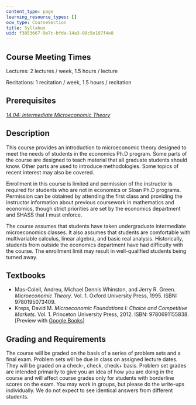 ```yaml
---
content_type: page
learning_resource_types: []
ocw_type: CourseSection
title: Syllabus
uid: f3853667-9e7c-bfda-14a3-08c5e107f4e8
---
```


Course Meeting Times
--------------------

Lectures: 2 lectures / week, 1.5 hours / lecture

Recitations: 1 recitation / week, 1.5 hours / recitation

Prerequisites
-------------

[_14.04: Intermediate Microeconomic Theory_](/courses/14-04-intermediate-microeconomic-theory-fall-2006) 

Description
-----------

This course provides an introduction to microeconomic theory designed to meet the needs of students in the economics Ph.D program. Some parts of the course are designed to teach material that all graduate students should know. Other parts are used to introduce methodologies. Some topics of recent interest may also be covered.

Enrollment in this course is limited and permission of the instructor is required for students who are not in economics or Sloan Ph.D programs. Permission can be obtained by attending the first class and providing the instructor information about previous coursework in mathematics and economics, though strict priorities are set by the economics department and SHASS that I must enforce.

The course assumes that students have taken undergraduate intermediate microeconomics classes. It also assumes that students are comfortable with multivariable calculus, linear algebra, and basic real analysis. Historically, students from outside the economics department have had difficulty with the course. The enrollment limit may result in well-qualified students being turned away.

Textbooks
---------

*   Mas-Colell, Andreu, Michael Dennis Whinston, and Jerry R. Green. _Microeconomic Theory_. Vol. 1. Oxford University Press, 1995. ISBN: 9780195073409.
*   Kreps, David M. _Microeconomic Foundations I: Choice and Competitive Markets_. Vol. 1. Princeton University Press, 2012. ISBN: 9780691155838. \[Preview with [Google Books](http://books.google.com/books?id=8tW9KAnkx04C&pg=PAfrontcover)\]

Grading and Requirements
------------------------

The course will be graded on the basis of a series of problem sets and a final exam. Problem sets will be due in class on assigned lecture dates. They will be graded on a check-, check, check+ basis. Problem set grades are intended primarily to give you an idea of how you are doing in the course and will affect course grades only for students with borderline scores on the exam. You may work in groups, but please do the write-ups individually. We do not expect to see identical answers from different students.